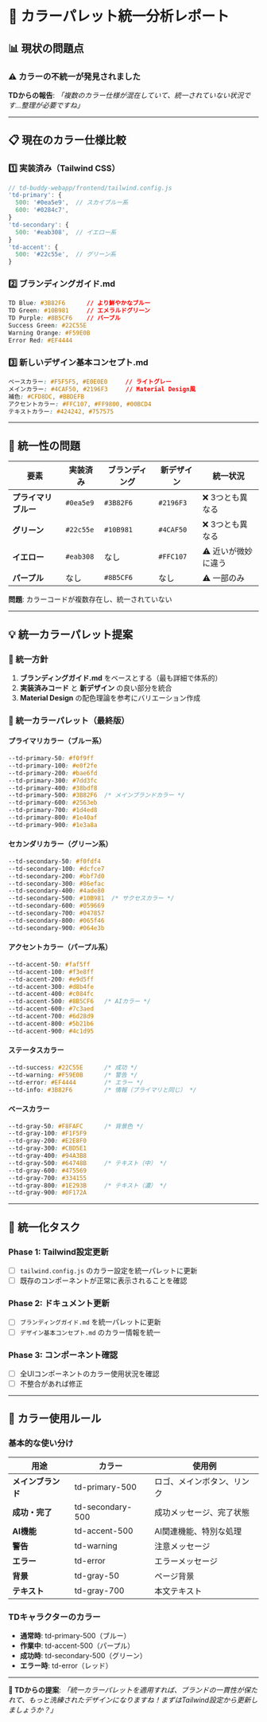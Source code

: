 # 🎨 カラーパレット統一分析レポート

## 📊 現状の問題点

### ⚠️ カラーの不統一が発見されました

**TDからの報告**: *「複数のカラー仕様が混在していて、統一されていない状況です...整理が必要ですね」*

---

## 📋 現在のカラー仕様比較

### 1️⃣ 実装済み（Tailwind CSS）
```javascript
// td-buddy-webapp/frontend/tailwind.config.js
'td-primary': {
  500: '#0ea5e9',  // スカイブルー系
  600: '#0284c7',
}
'td-secondary': {
  500: '#eab308',  // イエロー系
}
'td-accent': {
  500: '#22c55e',  // グリーン系
}
```

### 2️⃣ ブランディングガイド.md
```css
TD Blue: #3B82F6      // より鮮やかなブルー
TD Green: #10B981     // エメラルドグリーン
TD Purple: #8B5CF6    // パープル
Success Green: #22C55E
Warning Orange: #F59E0B
Error Red: #EF4444
```

### 3️⃣ 新しいデザイン基本コンセプト.md
```css
ベースカラー: #F5F5F5, #E0E0E0     // ライトグレー
メインカラー: #4CAF50, #2196F3     // Material Design風
補色: #CFD8DC, #BBDEFB
アクセントカラー: #FFC107, #FF9800, #00BCD4
テキストカラー: #424242, #757575
```

---

## 🚨 統一性の問題

| 要素 | 実装済み | ブランディング | 新デザイン | 統一状況 |
|------|----------|---------------|------------|----------|
| **プライマリブルー** | `#0ea5e9` | `#3B82F6` | `#2196F3` | ❌ 3つとも異なる |
| **グリーン** | `#22c55e` | `#10B981` | `#4CAF50` | ❌ 3つとも異なる |
| **イエロー** | `#eab308` | なし | `#FFC107` | ⚠️ 近いが微妙に違う |
| **パープル** | なし | `#8B5CF6` | なし | ⚠️ 一部のみ |

**問題**: カラーコードが複数存在し、統一されていない

---

## 💡 統一カラーパレット提案

### 🎯 統一方針
1. **ブランディングガイド.md** をベースとする（最も詳細で体系的）
2. **実装済みコード** と **新デザイン** の良い部分を統合
3. **Material Design** の配色理論を参考にバリエーション作成

### 🌈 統一カラーパレット（最終版）

#### プライマリカラー（ブルー系）
```css
--td-primary-50: #f0f9ff
--td-primary-100: #e0f2fe
--td-primary-200: #bae6fd
--td-primary-300: #7dd3fc
--td-primary-400: #38bdf8
--td-primary-500: #3B82F6  /* メインブランドカラー */
--td-primary-600: #2563eb
--td-primary-700: #1d4ed8
--td-primary-800: #1e40af
--td-primary-900: #1e3a8a
```

#### セカンダリカラー（グリーン系）
```css
--td-secondary-50: #f0fdf4
--td-secondary-100: #dcfce7
--td-secondary-200: #bbf7d0
--td-secondary-300: #86efac
--td-secondary-400: #4ade80
--td-secondary-500: #10B981  /* サクセスカラー */
--td-secondary-600: #059669
--td-secondary-700: #047857
--td-secondary-800: #065f46
--td-secondary-900: #064e3b
```

#### アクセントカラー（パープル系）
```css
--td-accent-50: #faf5ff
--td-accent-100: #f3e8ff
--td-accent-200: #e9d5ff
--td-accent-300: #d8b4fe
--td-accent-400: #c084fc
--td-accent-500: #8B5CF6   /* AIカラー */
--td-accent-600: #7c3aed
--td-accent-700: #6d28d9
--td-accent-800: #5b21b6
--td-accent-900: #4c1d95
```

#### ステータスカラー
```css
--td-success: #22C55E      /* 成功 */
--td-warning: #F59E0B      /* 警告 */
--td-error: #EF4444        /* エラー */
--td-info: #3B82F6         /* 情報（プライマリと同じ） */
```

#### ベースカラー
```css
--td-gray-50: #F8FAFC      /* 背景色 */
--td-gray-100: #F1F5F9
--td-gray-200: #E2E8F0
--td-gray-300: #CBD5E1
--td-gray-400: #94A3B8
--td-gray-500: #64748B     /* テキスト（中） */
--td-gray-600: #475569
--td-gray-700: #334155
--td-gray-800: #1E293B     /* テキスト（濃） */
--td-gray-900: #0F172A
```

---

## 🔧 統一化タスク

### Phase 1: Tailwind設定更新
- [ ] `tailwind.config.js` のカラー設定を統一パレットに更新
- [ ] 既存のコンポーネントが正常に表示されることを確認

### Phase 2: ドキュメント更新
- [ ] `ブランディングガイド.md` を統一パレットに更新
- [ ] `デザイン基本コンセプト.md` のカラー情報を統一

### Phase 3: コンポーネント確認
- [ ] 全UIコンポーネントのカラー使用状況を確認
- [ ] 不整合があれば修正

---

## 🎨 カラー使用ルール

### 基本的な使い分け
| 用途 | カラー | 使用例 |
|------|--------|--------|
| **メインブランド** | td-primary-500 | ロゴ、メインボタン、リンク |
| **成功・完了** | td-secondary-500 | 成功メッセージ、完了状態 |
| **AI機能** | td-accent-500 | AI関連機能、特別な処理 |
| **警告** | td-warning | 注意メッセージ |
| **エラー** | td-error | エラーメッセージ |
| **背景** | td-gray-50 | ページ背景 |
| **テキスト** | td-gray-700 | 本文テキスト |

### TDキャラクターのカラー
- **通常時**: td-primary-500（ブルー）
- **作業中**: td-accent-500（パープル）
- **成功時**: td-secondary-500（グリーン）
- **エラー時**: td-error（レッド）

---

**🤖 TDからの提案**: 
*「統一カラーパレットを適用すれば、ブランドの一貫性が保たれて、もっと洗練されたデザインになりますね！まずはTailwind設定から更新しましょうか？」* 